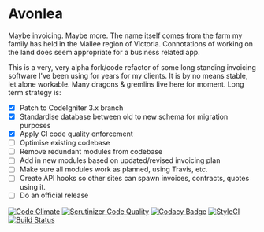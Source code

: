 # Avonlea

Maybe invoicing. Maybe more. The name itself comes from the farm my family has held in the Mallee region of Victoria. Connotations of working on the land does seem appropriate for a business related app. 

This is a very, very alpha fork/code refactor of some long standing invoicing software I've been using for years for my clients. It is by no means stable, let alone workable. Many dragons & gremlins live here for moment. Long term strategy is:
- [x] Patch to CodeIgniter 3.x branch
- [x] Standardise database between old to new schema for migration purposes
- [x] Apply CI code quality enforcement
- [ ] Optimise existing codebase
- [ ] Remove redundant modules from codebase
- [ ] Add in new modules based on updated/revised invoicing plan
- [ ] Make sure all modules work as planned, using Travis, etc.
- [ ] Create API hooks so other sites can spawn invoices, contracts, quotes using it.
- [ ] Do an official release

[![Code Climate](https://codeclimate.com/github/absalomedia/avonlea/badges/gpa.svg)](https://codeclimate.com/github/absalomedia/avonlea)
[![Scrutinizer Code Quality](https://scrutinizer-ci.com/g/absalomedia/avonlea/badges/quality-score.png?b=master)](https://scrutinizer-ci.com/g/absalomedia/avonlea/?branch=master)
[![Codacy Badge](https://api.codacy.com/project/badge/Grade/de38a7810dec4138b5ed2ddf3ab7ba3b)](https://www.codacy.com/app/media/avonlea?utm_source=github.com&amp;utm_medium=referral&amp;utm_content=absalomedia/avonlea&amp;utm_campaign=Badge_Grade) 
[![StyleCI](https://styleci.io/repos/59537089/shield)](https://styleci.io/repos/59537089) 
[![Build Status](https://travis-ci.org/absalomedia/avonlea.svg?branch=master)](https://travis-ci.org/absalomedia/avonlea)
